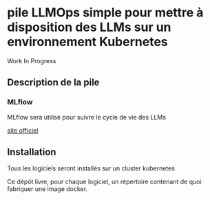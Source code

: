 # pile LLMOps simple pour mettre à disposition des LLMs sur un environnement Kubernetes

Work In Progress

## Description de la pile

### MLflow

MLflow sera utilisé pour suivre le cycle de vie des LLMs

[site officiel](https://www.mlflow.org/)

## Installation

Tous les logiciels seront installés sur un cluster kubernetes

Ce dépôt livre, pour chaque logiciel, un répertoire contenant de quoi fabriquer une image docker.
